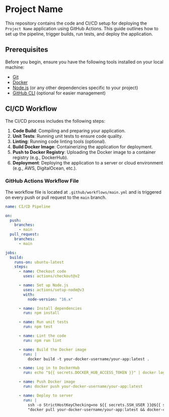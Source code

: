 # Project Name

This repository contains the code and CI/CD setup for deploying the `Project Name` application using GitHub Actions. This guide outlines how to set up the pipeline, trigger builds, run tests, and deploy the application.

## Prerequisites

Before you begin, ensure you have the following tools installed on your local machine:

- [Git](https://git-scm.com/)
- [Docker](https://www.docker.com/)
- [Node.js](https://nodejs.org/) (or any other dependencies specific to your project)
- [GitHub CLI](https://cli.github.com/) (optional for easier management)

## CI/CD Workflow

The CI/CD process includes the following steps:

1. **Code Build**: Compiling and preparing your application.
2. **Unit Tests**: Running unit tests to ensure code quality.
3. **Linting**: Running code linting tools (optional).
4. **Build Docker Image**: Containerizing the application for deployment.
5. **Push to Docker Registry**: Uploading the Docker image to a container registry (e.g., DockerHub).
6. **Deployment**: Deploying the application to a server or cloud environment (e.g., AWS, DigitalOcean, etc.).

### GitHub Actions Workflow File

The workflow file is located at `.github/workflows/main.yml` and is triggered on every push or pull request to the `main` branch.

```yaml
name: CI/CD Pipeline

on:
  push:
    branches:
      - main
  pull_request:
    branches:
      - main

jobs:
  build:
    runs-on: ubuntu-latest
    steps:
      - name: Checkout code
        uses: actions/checkout@v2

      - name: Set up Node.js
        uses: actions/setup-node@v3
        with:
          node-version: "16.x"

      - name: Install dependencies
        run: npm install

      - name: Run unit tests
        run: npm test

      - name: Lint the code
        run: npm run lint

      - name: Build the Docker image
        run: |
          docker build -t your-docker-username/your-app:latest .

      - name: Log in to DockerHub
        run: echo "${{ secrets.DOCKER_HUB_ACCESS_TOKEN }}" | docker login -u "${{ secrets.DOCKER_HUB_USERNAME }}" --password-stdin

      - name: Push Docker image
        run: docker push your-docker-username/your-app:latest

      - name: Deploy to server
        run: |
          ssh -o StrictHostKeyChecking=no ${{ secrets.SSH_USER }}@${{ secrets.SERVER_IP }} \
          "docker pull your-docker-username/your-app:latest && docker-compose up -d"
```
